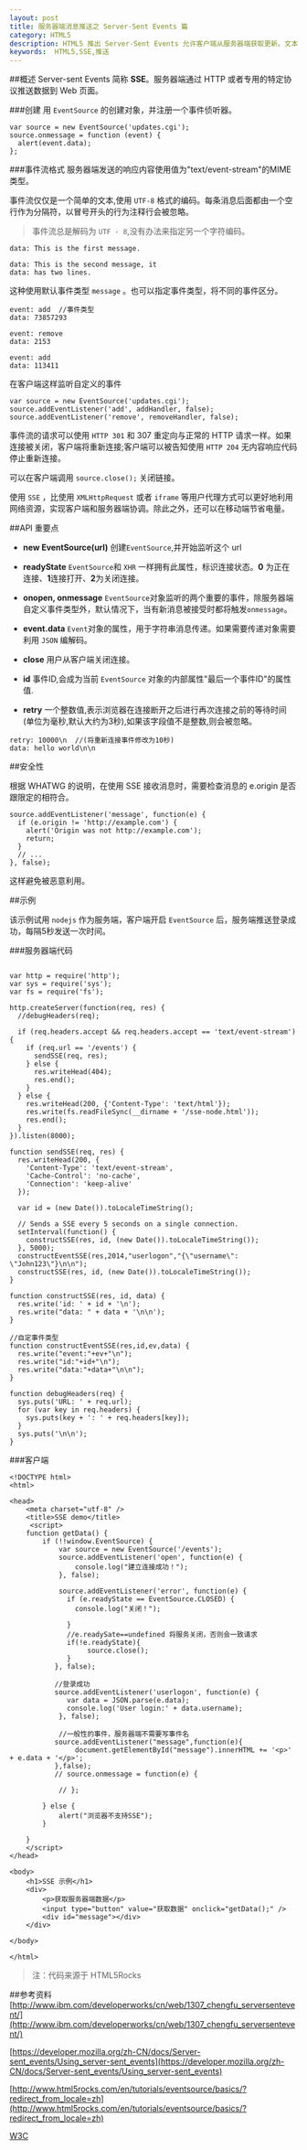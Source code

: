 ```yaml
---
layout: post
title: 服务器端消息推送之 Server-Sent Events 篇
category: HTML5
description: HTML5 推出 Server-Sent Events 允许客户端从服务器端获取更新。文本结合实例对如何创建、数据传递、自定义事件方面做探讨。
keywords:  HTML5,SSE,推送
--- 
```


##概述
Server-sent Events 简称 **SSE**。服务器端通过 HTTP 或者专用的特定协议推送数据到 Web 页面。

###创建
用 `EventSource` 的创建对象，并注册一个事件侦听器。

```
var source = new EventSource('updates.cgi');
source.onmessage = function (event) {
  alert(event.data);
};
```

###事件流格式
服务器端发送的响应内容使用值为"text/event-stream"的MIME类型。

事件流仅仅是一个简单的文本,使用 `UTF-8` 格式的编码。每条消息后面都由一个空行作为分隔符，以冒号开头的行为注释行会被忽略。

>事件流总是解码为 `UTF - 8`,没有办法来指定另一个字符编码。

```
data: This is the first message.

data: This is the second message, it
data: has two lines.
```

这种使用默认事件类型 `message` 。也可以指定事件类型，将不同的事件区分。

```
event: add  //事件类型
data: 73857293

event: remove
data: 2153

event: add
data: 113411

```
在客户端这样监听自定义的事件

```
var source = new EventSource('updates.cgi');
source.addEventListener('add', addHandler, false);
source.addEventListener('remove', removeHandler, false);
```


事件流的请求可以使用 `HTTP 301` 和 307 重定向与正常的 HTTP 请求一样。如果连接被关闭，客户端将重新连接;客户端可以被告知使用 `HTTP 204` 无内容响应代码停止重新连接。

可以在客户端调用 `source.close();` 关闭链接。

使用 `SSE` ，比使用 `XMLHttpRequest` 或者 `iframe` 等用户代理方式可以更好地利用网络资源，实现客户端和服务器端协调。除此之外，还可以在移动端节省电量。



##API 重要点

+ **new EventSource(url)** 创建`EventSource`,并开始监听这个 url
+ **readyState** `EventSource`和 `XHR` 一样拥有此属性，标识连接状态。**0** 为正在连接、**1**连接打开、**2**为关闭连接。

+ **onopen, onmessage** `EventSource`对象监听的两个重要的事件，除服务器端自定义事件类型外，默认情况下，当有新消息被接受时都将触发`onmessage`。

+ **event.data** `Event`对象的属性，用于字符串消息传递。如果需要传递对象需要利用 `JSON` 编解码。
+ **close** 用户从客户端关闭连接。

+ **id** 事件ID,会成为当前 `EventSource` 对象的内部属性"最后一个事件ID"的属性值.

+ **retry**
一个整数值,表示浏览器在连接断开之后进行再次连接之前的等待时间(单位为毫秒,默认大约为3秒),如果该字段值不是整数,则会被忽略。

```
retry: 10000\n  //(将重新连接事件修改为10秒)
data: hello world\n\n
```

##安全性

根据 WHATWG 的说明，在使用 SSE 接收消息时，需要检查消息的 e.origin 是否跟限定的相符合。

```
source.addEventListener('message', function(e) {
  if (e.origin != 'http://example.com') {
    alert('Origin was not http://example.com');
    return;
  }
  // ...
}, false);
```
这样避免被恶意利用。

##示例

该示例试用 `nodejs` 作为服务端，客户端开启 `EventSource` 后，服务端推送登录成功，每隔5秒发送一次时间。

###服务器端代码

```

var http = require('http');
var sys = require('sys');
var fs = require('fs');

http.createServer(function(req, res) {
  //debugHeaders(req);

  if (req.headers.accept && req.headers.accept == 'text/event-stream') {
    if (req.url == '/events') {
      sendSSE(req, res);
    } else {
      res.writeHead(404);
      res.end();
    }
  } else {
    res.writeHead(200, {'Content-Type': 'text/html'});
    res.write(fs.readFileSync(__dirname + '/sse-node.html'));
    res.end();
  }
}).listen(8000);

function sendSSE(req, res) {
  res.writeHead(200, {
    'Content-Type': 'text/event-stream',
    'Cache-Control': 'no-cache',
    'Connection': 'keep-alive'
  });

  var id = (new Date()).toLocaleTimeString();

  // Sends a SSE every 5 seconds on a single connection.
  setInterval(function() {
    constructSSE(res, id, (new Date()).toLocaleTimeString());
  }, 5000);
  constructEventSSE(res,2014,"userlogon","{\"username\": \"John123\"}\n\n");
  constructSSE(res, id, (new Date()).toLocaleTimeString());
}

function constructSSE(res, id, data) {
  res.write('id: ' + id + '\n');
  res.write("data: " + data + '\n\n');
}

//自定事件类型
function constructEventSSE(res,id,ev,data) {
  res.write("event:"+ev+"\n");
  res.write("id:"+id+"\n");
  res.write("data:"+data+"\n\n");
}

function debugHeaders(req) {
  sys.puts('URL: ' + req.url);
  for (var key in req.headers) {
    sys.puts(key + ': ' + req.headers[key]);
  }
  sys.puts('\n\n');
}
```

###客户端

```
<!DOCTYPE html>
<html>

<head>
    <meta charset="utf-8" />
    <title>SSE demo</title>
     <script>
    function getData() {
        if (!!window.EventSource) {
            var source = new EventSource('/events');
            source.addEventListener('open', function(e) {
                console.log("建立连接成功！");
            }, false);

            source.addEventListener('error', function(e) {
              if (e.readyState == EventSource.CLOSED) {
                console.log("关闭！");
                
              }
              //e.readySate==undefined 将服务关闭，否则会一致请求
              if(!e.readyState){
                   source.close();
              }
           }, false);
           
           //登录成功
           source.addEventListener('userlogon', function(e) {
              var data = JSON.parse(e.data);
              console.log('User login:' + data.username);
            }, false);
            
            //一般性的事件，服务器端不需要写事件名
           source.addEventListener("message",function(e){
                document.getElementById("message").innerHTML += '<p>' + e.data + '</p>';
           },false);
           // source.onmessage = function(e) {
               
            // };

        } else {
            alert("浏览器不支持SSE");
        }

    }
    </script>
</head>

<body>
    <h1>SSE 示例</h1>
    <div>
        <p>获取服务器端数据</p>
        <input type="button" value="获取数据" onclick="getData();" />
        <div id="message"></div>
    </div>
   
</body>

</html>

```
>注：代码来源于 HTML5Rocks

##参考资料
[http://www.ibm.com/developerworks/cn/web/1307_chengfu_serversentevent/](http://www.ibm.com/developerworks/cn/web/1307_chengfu_serversentevent/)

[https://developer.mozilla.org/zh-CN/docs/Server-sent_events/Using_server-sent_events](https://developer.mozilla.org/zh-CN/docs/Server-sent_events/Using_server-sent_events)

[http://www.html5rocks.com/en/tutorials/eventsource/basics/?redirect_from_locale=zh](http://www.html5rocks.com/en/tutorials/eventsource/basics/?redirect_from_locale=zh)

[W3C](http://www.w3.org/TR/eventsource/#the-eventsource-interface)
